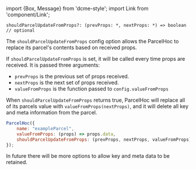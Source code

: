 import {Box, Message} from 'dcme-style';
import Link from 'component/Link';

```flow
shouldParcelUpdateFromProps?: (prevProps: *, nextProps: *) => boolean // optional
```

The `shouldParcelUpdateFromProps` config option allows the ParcelHoc to replace its parcel's contents based on received props.

If `shouldParcelUpdateFromProps` is set, it will be called every time props are received. It is passed three arguments:
* `prevProps` is the previous set of props received.
* `nextProps` is the next set of props received.
* `valueFromProps` is the function passed to `config.valueFromProps`

When `shouldParcelUpdateFromProps` returns true, ParcelHoc will replace all of its parcels value with `valueFromProps(nextProps)`, and it will delete all key and meta information from the parcel.

```js
ParcelHoc({
    name: "exampleParcel",
    valueFromProps: (props) => props.data,
    shouldParcelUpdateFromProps: (prevProps, nextProps, valueFromProps) => valueFromProps(prevProps) !== valueFromProps(nextProps)
});
```

<Box modifier="margin">
    <Message>In future there will be more options to allow key and meta data to be retained.</Message>
</Box>
